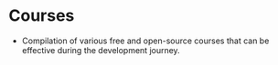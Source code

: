 # Courses
- Compilation of various free and open-source courses that can be effective during the development journey.


